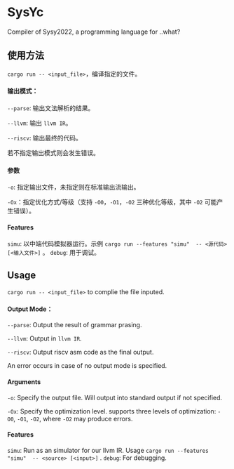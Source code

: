 # SysYc
Compiler of Sysy2022, a programming language for ..what?

## 使用方法

`cargo run -- <input_file>`，编译指定的文件。

#### 输出模式：

`--parse`: 输出文法解析的结果。

`--llvm`: 输出 `llvm IR`。

`--riscv`: 输出最终的代码。

若不指定输出模式则会发生错误。

#### 参数

`-o`: 指定输出文件，未指定则在标准输出流输出。

`-Ox`：指定优化方式/等级（支持 `-O0`，`-O1`，`-O2` 三种优化等级，其中 `-O2` 可能产生错误）。

#### Features

`simu`: 以中端代码模拟器运行。示例 `cargo run --features "simu"  -- <源代码> [<输入文件>]` 。
`debug`: 用于调试。

## Usage

`cargo run -- <input_file>` to complie the file inputed.

#### Output Mode：

`--parse`: Output the result of grammar prasing.

`--llvm`: Output in `llvm IR`.

`--riscv`: Output riscv asm code as the final output.

An error occurs in case of no output mode is specified.

#### Arguments

`-o`: Specify the output file. Will output into standard output if not specified.

`-Ox`: Specify the optimization level. supports three levels of optimization: `-O0`, `-O1`, `-O2`, where `-O2` may produce errors.


#### Features

`simu`: Run as an simulator for our llvm IR. Usage `cargo run --features "simu"  -- <source> [<input>]` .
`debug`: For debugging.